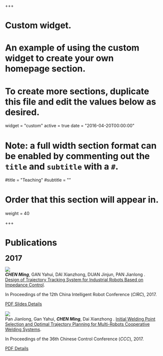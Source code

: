 +++
# Custom widget.
# An example of using the custom widget to create your own homepage section.
# To create more sections, duplicate this file and edit the values below as desired.
widget = "custom"
active = true
date = "2016-04-20T00:00:00"

# Note: a full width section format can be enabled by commenting out the `title` and `subtitle` with a `#`.
#title = "Teaching"
#subtitle = ""

# Order that this section will appear in.
weight = 40

+++

<!-- refer to http://yuliang.vision/ -->

<div class="row">
	<h1>Publications</h1>  
</div>
<div class="row">
	<p class="text-left">
		<font size="5"><strong>2017</strong></font>
	</p>	
</div>
<div class="row">
	<div class="col-sm-4">
		<img src="img/trajectory tracking circle impedance.gif" class="paper-fig">
	</div>
	<div class="pub-list-item" style="margin-bottom: 1rem" itemscope itemtype="http://schema.org/CreativeWork">
		<i class="fa fa-file-text-o pub-icon" aria-hidden="true"></i>
		<span itemprop="author">
			<strong><i>CHEN Ming</i></strong>, GAN Yahui, DAI Xianzhong, DUAN Jinjun, PAN Jianlong
		</span>.
		<a href="publication/trajectory_tracking/" itemprop="name">Design of Trajectory Tracking System for Industrial Robots Based on Impedance Control</a>.
		<p class="text-left">
			In Proceedings of the 12th China Intelligent Robot Conference (<em>CIRC</em>),&nbsp;2017.
		</p>		
		<p class="text-left">
			<a class="btn btn-primary btn-outline btn-xs" href="pdf/基于阻抗控制的工业机器人轨迹跟踪系统设计_陈明_20170911.pdf" target="_blank" rel="noopener">
			  PDF
			</a>
			<a class="btn btn-primary btn-outline btn-xs" href="pdf/基于阻抗控制的工业机器人轨迹跟踪系统设计_陈明_20171028.pdf" target="_blank" rel="noopener">
			  Slides
			</a>
			<a class="btn btn-primary btn-outline btn-xs" href="publication/trajectory_tracking" target="_blank" rel="noopener">
			  Details
			</a>	
		</p>
	</div>	
</div>

<p></p>

<div class="row">
	<div class="col-sm-4">
		<img src="img/3 robots cooperative welding.gif" class="paper-fig">
	</div>
	<div class="pub-list-item" style="margin-bottom: 1rem" itemscope itemtype="http://schema.org/CreativeWork">
		<i class="fa fa-file-text-o pub-icon" aria-hidden="true"></i>
		<span itemprop="author">
			Pan Jianlong, Gan Yahui, <strong><i>CHEN Ming</i></strong>, Dai Xianzhong
		</span>.
		<a href="publication/initial_welding_point_selection/" itemprop="name">Initial Welding Point Selection and Optimal Trajectory Planning for Multi-Robots Cooperative Welding Systems</a>.
		<p class="text-left">
			In Proceedings of the 36th Chinese Control Conference (<em>CCC</em>),&nbsp;2017.
		</p>
		<p>
			<a class="btn btn-primary btn-outline btn-xs" href="pdf/多机器人协作焊接系统初始焊接位置选取及最优轨迹规划_潘建龙_20170726.pdf" target="_blank" rel="noopener">
			  PDF
			</a>
			<a class="btn btn-primary btn-outline btn-xs" href="publication/initial_welding_point_selection" target="_blank" rel="noopener">
			  Details
			</a>
		</p>
	</div>
</div>